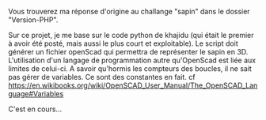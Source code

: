 Vous trouverez ma réponse d'origine au challange "sapin" dans le dossier "Version-PHP".

Sur ce projet, je me base sur le code python de khajidu (qui était le premier à avoir été posté, mais aussi le plus court et exploitable). 
Le script doit générer un  fichier openScad qui permettra de représenter le sapin en 3D. 
L'utilisation d'un langage de programmation autre qu'OpenScad est liée aux limites de celui-ci.
A savoir qu'hormis les compteurs des boucles, il ne sait pas gérer de variables. 
Ce sont des constantes en fait. cf  https://en.wikibooks.org/wiki/OpenSCAD_User_Manual/The_OpenSCAD_Language#Variables

C'est en cours...
